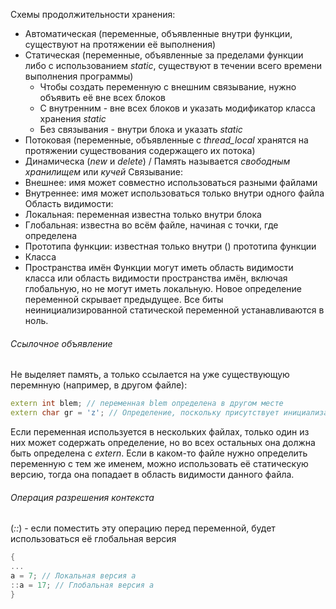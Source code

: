 Схемы продолжительности хранения:
- Автоматическая (переменные, объявленные внутри функции, существуют на протяжении её выполнения)
- Статическая (переменные, объявленные за пределами функции либо с использованием _static_, существуют в течении всего времени выполнения программы)
	- Чтобы создать переменную с внешним связывание, нужно объявить её вне всех блоков
	- С внутренним - вне всех блоков и указать модификатор класса хранения _static_
	- Без связывания - внутри блока и указать _static_
- Потоковая (переменные, объявленные с _thread_local_ хранятся на протяжении существования содержащего их потока)
- Динамическа (_new_ и _delete_) / Память называется _свободным хранилищем_ или _кучей_
Связывание:
- Внешнее: имя может совместно использоваться разными файлами
- Внутреннее: имя может использоваться только внутри одного файла
Область видимости:
- Локальная: переменная известна только внутри блока
- Глобальная: известна во всём файле, начиная с точки, где определена
- Прототипа функции: известная только внутри () прототипа функции
- Класса
- Пространства имён
Функции могут иметь область видимости класса или область видимости пространства имён, включая глобальную, но не могут иметь локальную.
Новое определение переменной скрывает предыдущее.
Все биты неинициализированной статической переменной устанавливаются в ноль.
###### Ссылочное объявление
Не выделяет память, а только ссылается на уже существующую перемнную (например, в другом файле):
```cpp
extern int blem; // переменная blem определена в другом месте
extern char gr = 'z'; // Определение, поскольку присутствует инициализация
```
Если переменная используется в нескольких файлах, только один из них может содержать определение, но во всех остальных она должна быть определена с _extern_.
	Если в каком-то файле нужно определить переменную с тем же именем, можно использовать её статическую версию, тогда она попадает в область видимости данного файла.
###### Операция разрешения контекста
(_::_) - если поместить эту операцию перед переменной, будет использоваться её глобальная версия
```cpp
{
...
a = 7; // Локальная версия a
::a = 17; // Глобальная версия a
}
```
